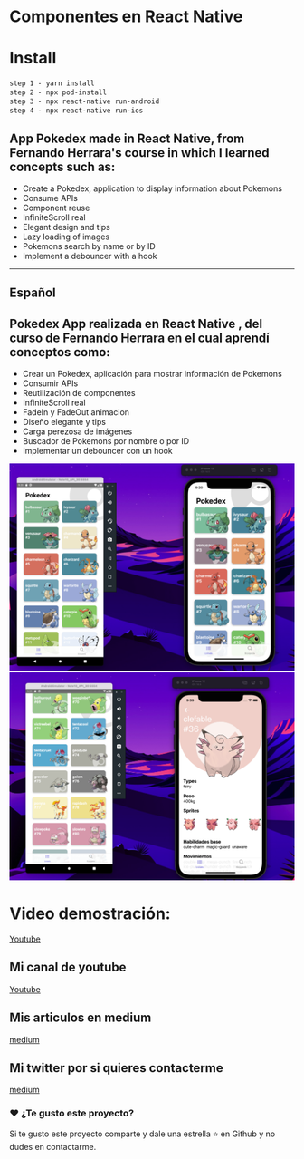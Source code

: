 <p align="center">
    <h1>Componentes en React Native</h1>
</p>

# Install
```
step 1 - yarn install
step 2 - npx pod-install  
step 3 - npx react-native run-android 
step 4 - npx react-native run-ios 
```
## App Pokedex made in React Native, from Fernando Herrara's course in which I learned concepts such as:
* Create a Pokedex, application to display information about Pokemons
* Consume APIs
* Component reuse
* InfiniteScroll real
* Elegant design and tips
* Lazy loading of images
* Pokemons search by name or by ID
* Implement a debouncer with a hook



-----------------------------------------
## Español
## Pokedex App realizada en React Native , del curso de Fernando Herrara en el cual aprendí conceptos como:
* Crear un Pokedex, aplicación para mostrar información de Pokemons
* Consumir APIs
* Reutilización de componentes
* InfiniteScroll real
* FadeIn y FadeOut animacion
* Diseño elegante y tips
* Carga perezosa de imágenes
* Buscador de Pokemons por nombre o por ID
* Implementar un debouncer con un hook


<img src="miniatura.png" />

<img src="miniatura2.png" />



# Video demostración:
[Youtube](https://www.youtube.com/watch?v=xwwS7R9TEIo)



## Mi canal de youtube 

[Youtube](https://www.youtube.com/channel/UCQsrs_h91Q-baLx-n_rcdNg)

## Mis articulos en medium
[medium](https://devjaime.medium.com/)


## Mi twitter por si quieres contacterme
[medium](https://twitter.com/HsJhernandez)

### :heart: ¿Te gusto este proyecto?

Si te gusto este proyecto comparte y dale una estrella :star: en Github y no dudes en contactarme.